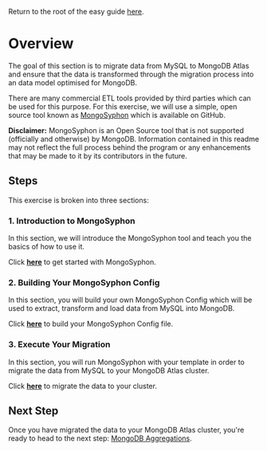 Return to the root of the easy guide [here](..).

# Overview

The goal of this section is to migrate data from MySQL to MongoDB Atlas and ensure that the data is transformed through the migration process into an data model optimised for MongoDB.

There are many commercial ETL tools provided by third parties which can be used for this purpose. For this exercise, we will use a simple, open source tool known as [MongoSyphon](https://github.com/johnlpage/MongoSyphon) which is available on GitHub. 

**Disclaimer:** MongoSyphon is an Open Source tool that is not supported (officially and otherwise) by MongoDB. Information contained in this readme may not reflect the full process behind the program or any enhancements that may be made to it by its contributors in the future.

## Steps
This exercise is broken into three sections:

### 1. Introduction to MongoSyphon
In this section, we will introduce the MongoSyphon tool and teach you the basics of how to use it. 

Click **[here](intro-mongosyphon.md)** to get started with MongoSyphon.

### 2. Building Your MongoSyphon Config
In this section, you will build your own MongoSyphon Config which will be used to extract, transform and load data from MySQL into MongoDB. 

Click **[here](build-mongosyphon-config.md)** to build your MongoSyphon Config file.

### 3. Execute Your Migration
In this section, you will run MongoSyphon with your template in order to migrate the data from MySQL to your MongoDB Atlas cluster. 

Click **[here](execute-migration.md)** to migrate the data to your cluster.

## Next Step

Once you have migrated the data to your MongoDB Atlas cluster, you're ready to head to the next step: [MongoDB Aggregations](../aggregations/).